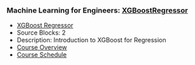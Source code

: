 ### Machine Learning for Engineers: [XGBoostRegressor](https://www.apmonitor.com/pds/index.php/Main/XGBoostRegressor)
- [XGBoost Regressor](https://www.apmonitor.com/pds/index.php/Main/XGBoostRegressor)
 - Source Blocks: 2
 - Description: Introduction to XGBoost for Regression
- [Course Overview](https://apmonitor.com/pds)
- [Course Schedule](https://apmonitor.com/pds/index.php/Main/CourseSchedule)
